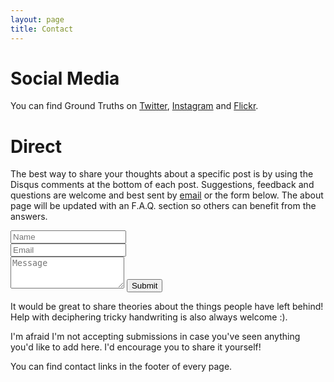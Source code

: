 ```yaml
---
layout: page
title: Contact
---
```


# Social Media
You can find Ground Truths on [Twitter](https://twitter.com/groundtruths0), [Instagram](https://www.instagram.com/groundtruths0) and [Flickr](https://www.flickr.com/photos/groundtruths0).

# Direct
The best way to share your thoughts about a specific post is by using the Disqus comments at the bottom of each post. Suggestions, feedback and questions are welcome and best sent by [email](mailto:groundtruths0@gmail.com) or the form below. The about page will be updated with an F.A.Q. section so others can benefit from the answers.

<form action="https://formspree.io/groundtruths0@gmail.com" method="POST" class="form" id="contact-form">
  <div class="row">
    <div class="col-xs-6">
      <input type="text" name="name" class="form-control input-lg" placeholder="Name" title="Name" required="required">
    </div>
    <div class="col-xs-6">
      <input type="email" name="_replyto" class="form-control input-lg" placeholder="Email" title="Email">
    </div>
  </div>
  <textarea type="text" name="content" class="form-control input-lg" placeholder="Message" title="Message" required="required" rows="3"></textarea>
  <button type="submit" class="btn btn-lg btn-primary">Submit</button>
  <input type="hidden" name="_subject" value="Ground Truths contact form submission">
  <input type="hidden" name="_format" value="plain" />
</form>

It would be great to share theories about the things people have left behind! Help with deciphering tricky handwriting is also always welcome :).

I'm afraid I'm not accepting submissions in case you've seen anything you'd like to add here. I'd encourage you to share it yourself!

You can find contact links in the footer of every page.